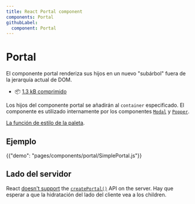 ```yaml
---
title: React Portal component
components: Portal
githubLabel:
  component: Portal
---
```


# Portal

<p class="description">El componente portal renderiza sus hijos en un nuevo "subárbol" fuera de la jerarquía actual de DOM.</p>

- 📦 [1.3 kB comprimido](/size-snapshot)

Los hijos del componente portal se añadirán al `container` especificado. El componente es utilizado internamente por los componentes [`Modal`](/components/modal/) y [`Popper`](/components/popper/).

[La función de estilo de la paleta](/system/palette/).

## Ejemplo

{{"demo": "pages/components/portal/SimplePortal.js"}}

## Lado del servidor

React [doesn't support](https://github.com/facebook/react/issues/13097) the [`createPortal()`](https://reactjs.org/docs/portals.html) API on the server. Hay que esperar a que la hidratación del lado del cliente vea a los children.
